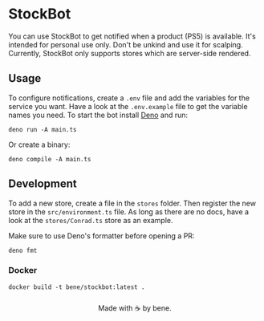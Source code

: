 # StockBot

You can use StockBot to get notified when a product (PS5) is available. It's
intended for personal use only. Don't be unkind and use it for scalping.
Currently, StockBot only supports stores which are server-side rendered.

## Usage

To configure notifications, create a `.env` file and add the variables for the
service you want. Have a look at the `.env.example` file to get the variable
names you need. To start the bot install [Deno](https://deno.land/#installation)
and run:

```
deno run -A main.ts
```

Or create a binary:

```
deno compile -A main.ts
```

## Development

To add a new store, create a file in the `stores` folder. Then register the new
store in the `src/environment.ts` file. As long as there are no docs, have a
look at the `stores/Conrad.ts` store as an example.

Make sure to use Deno's formatter before opening a PR:

```
deno fmt
```

### Docker
```
docker build -t bene/stockbot:latest .
```

<div style="text-align: center;width: 100%; margin-top: 25px">Made with ☕️ by bene.</div>
